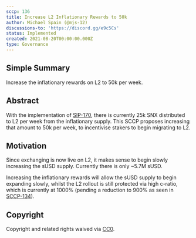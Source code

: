 ```yaml
---
sccp: 136
title: Increase L2 Inflationary Rewards to 50k
author: Michael Spain (@mjs-12)
discussions-to: 'https://discord.gg/e9c5Cs'
status: Implemented
created: 2021-08-20T00:00:00.000Z
type: Governance
---
```


## Simple Summary
<!--"If you can't explain it simply, you don't understand it well enough." Provide a simplified and layman-accessible explanation of the SCCP.-->

Increase the inflationary rewards on L2 to 50k per week.

## Abstract
<!--A short (~200 word) description of the variable change proposed.-->

With the implementation of [SIP-170](https://sips.synthetix.io/sips/sip-170), there is currently 25k SNX distributed to L2 per week from the inflationary supply. This SCCP proposes increasing that amount to 50k per week, to incentivise stakers to begin migrating to L2.


## Motivation
<!--The motivation is critical for SCCPs that want to update variables within Synthetix. It should clearly explain why the existing variable is not incentive aligned. SCCP submissions without sufficient motivation may be rejected outright.-->

Since exchanging is now live on L2, it makes sense to begin slowly increasing the sUSD supply. Currently there is only ~5.7M sUSD.

Increasing the inflationary rewards will allow the sUSD supply to begin expanding slowly, whilst the L2 rollout is still protected via high c-ratio, which is currently at 1000% (pending a reduction to 900% as seen in [SCCP-134](https://sips.synthetix.io/sccp/sccp-134)).

## Copyright
Copyright and related rights waived via [CC0](https://creativecommons.org/publicdomain/zero/1.0/).
